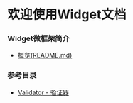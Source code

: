 欢迎使用Widget文档
==================

### Widget微框架简介
* [概览(README.md)](../../README.md)

### 参考目录
* [Validator - 验证器](validator.md)
